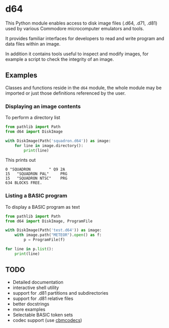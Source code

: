 # d64

This Python module enables access to disk image files (.d64, .d71, .d81) used by various Commodore microcomputer emulators and tools.

It provides familiar interfaces for developers to read and write program and data files within an image.

In addition it contains tools useful to inspect and modify images, for example a script to check the integrity of an image.


## Examples

Classes and functions reside in the `d64` module, the whole module may be imported or just those definitions referenced by the user.

### Displaying an image contents

To perform a directory list

```python
from pathlib import Path
from d64 import DiskImage

with DiskImage(Path('squadron.d64')) as image:
    for line in image.directory():
        print(line)
```

This prints out

```
0 "SQUADRON        " Q9 2A
15   "SQUADRON PAL"     PRG
15   "SQUADRON NTSC"    PRG
634 BLOCKS FREE.
```

### Listing a BASIC program

To display a BASIC program as text

```python
from pathlib import Path
from d64 import DiskImage, ProgramFile

with DiskImage(Path('test.d64')) as image:
    with image.path("METEOR").open() as f:
        p = ProgramFile(f)

for line in p.list():
    print(line)
```


## TODO

- Detailed documentation
- interactive shell utility
- support for .d81 partitions and subdirectories
- support for .d81 relative files
- better docstrings
- more examples
- Selectable BASIC token sets
- codec support (use [cbmcodecs](https://pypi.org/project/cbmcodecs/))
